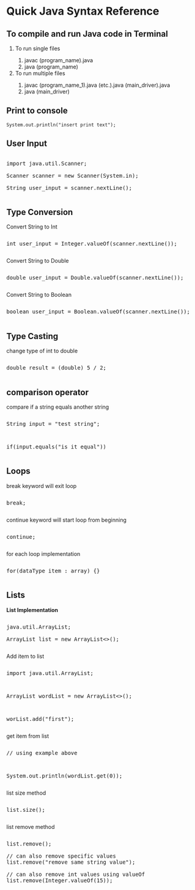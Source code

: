 <h1>Quick Java Syntax Reference</h1>
<h2>To compile and run Java code in Terminal</h2>
<ol>
	<li>To run single files</li>
	<ol type="1">
		<li>javac (program_name).java</li>
		<li>java (program_name)</li>
	</ol>
	<li>To run multiple files</li>
	<ol type="1">
		<li>javac (program_name_1).java (etc.).java (main_driver).java</li>
		<li>java (main_driver)</li>
	</ol>
</ol>

<h2>Print to console</h2>
<pre><code>System.out.println("insert print text");</code></pre>

<h2>User Input</h2>
<pre><p>import java.util.Scanner;<br/>
Scanner scanner = new Scanner(System.in);<br/>
String user_input = scanner.nextLine();
<p></pre>

<h2>Type Conversion</h2>
<p>Convert String to Int</p>
<pre><p>int user_input = Integer.valueOf(scanner.nextLine());</p></pre>
<p>Convert String to Double</p>
<pre><p>double user_input = Double.valueOf(scanner.nextLine());</p></pre>
<p>Convert String to Boolean</p>
<pre><p>boolean user_input = Boolean.valueOf(scanner.nextLine());</p></pre>

<h2>Type Casting</h2>
<p>change type of int to double</p>
<pre><p>double result = (double) 5 / 2;</p></pre>


<h2>comparison operator</h2>
<p>compare if a string equals another string</p>
<pre><p>String input = "test string";</p>
<p>if(input.equals("is it equal"))</p></pre>

<h2>Loops</h2>
<p>break keyword will exit loop</p>
<pre><p>break;</p></pre>
<p>continue keyword will start loop from beginning</p>
<pre><p>continue;</p></pre>
<p>for each loop implementation</p>
<pre><p>for(dataType item : array) {}</p></pre>

<h2>Lists</h2>
<p><b>List Implementation</b></p>
<pre><p>java.util.ArrayList;<br/>
ArrayList<String> list = new ArrayList<>();</p></pre>
<p>Add item to list</p>
<pre><p>import java.util.ArrayList;</p>
<p>ArrayList<String> wordList = new ArrayList<>();</p>
<p>worList.add("first");</p></pre>
<p>get item from list</p>
<pre><p>// using example above</p>
<p>System.out.println(wordList.get(0));</p></pre>
<p>list size method</p>
<pre><p>list.size();</p></pre>
<p>list remove method</p>
<pre><p>list.remove();<br/>
// can also remove specific values
list.remove("remove same string value");<br/>
// can also remove int values using valueOf
list.remove(Integer.valueOf(15));</p></pre>

